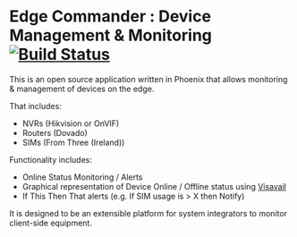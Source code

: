# Edge Commander : Device Management & Monitoring [![Build Status][travis-image]][travis-url]

This is an open source application written in Phoenix that allows monitoring & management of devices on the edge.

That includes:
+ NVRs (Hikvision or OnVIF)
+ Routers (Dovado)
+ SIMs (From Three (Ireland))

Functionality includes:
+ Online Status Monitoring / Alerts
+ Graphical representation of Device Online / Offline status using [Visavail](https://github.com/flrs/visavail)
+ If This Then That alerts (e.g. If SIM usage is > X then Notify)

It is designed to be an extensible platform for system integrators to monitor client-side equipment.

[travis-url]: https://travis-ci.org/EdgeCommander/edge-commander
[travis-image]: https://travis-ci.org/EdgeCommander/edge-commander.svg?branch=master
